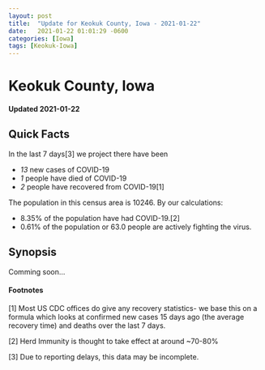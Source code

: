 ```yaml
---
layout: post
title:  "Update for Keokuk County, Iowa - 2021-01-22"
date:   2021-01-22 01:01:29 -0600
categories: [Iowa]
tags: [Keokuk-Iowa]
---
```


# Keokuk County, Iowa
#### Updated 2021-01-22

## Quick Facts

In the last 7 days[3] we project there have been
- *13* new cases of COVID-19
- *1* people have died of COVID-19
- *2* people have recovered from COVID-19[1]

The population in this census area is 10246. By our calculations:
- 8.35% of the population have had COVID-19.[2]
- 0.61% of the population or 63.0 people are actively fighting the virus.

## Synopsis

Comming soon...


#### Footnotes

[1] Most US CDC offices do give any recovery statistics- we base this on a formula which looks at confirmed new cases
15 days ago (the average recovery time) and deaths over the last 7 days.

[2] Herd Immunity is thought to take effect at around ~70-80%

[3] Due to reporting delays, this data may be incomplete.
 
    